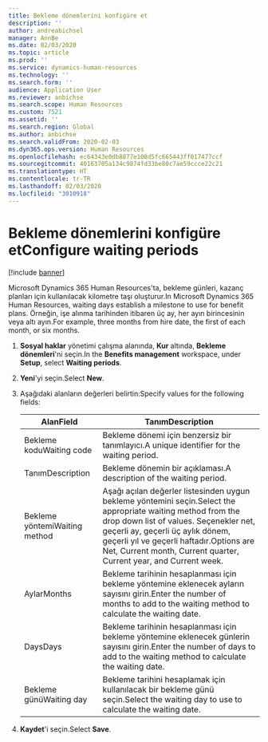 ```yaml
---
title: Bekleme dönemlerini konfigüre et
description: ''
author: andreabichsel
manager: AnnBe
ms.date: 02/03/2020
ms.topic: article
ms.prod: ''
ms.service: dynamics-human-resources
ms.technology: ''
ms.search.form: ''
audience: Application User
ms.reviewer: anbichse
ms.search.scope: Human Resources
ms.custom: 7521
ms.assetid: ''
ms.search.region: Global
ms.author: anbichse
ms.search.validFrom: 2020-02-03
ms.dyn365.ops.version: Human Resources
ms.openlocfilehash: ec64343e0db8877e108d5fc665443ff017477ccf
ms.sourcegitcommit: 40163705a134c9874fd33be80c7ae59ccce22c21
ms.translationtype: HT
ms.contentlocale: tr-TR
ms.lasthandoff: 02/03/2020
ms.locfileid: "3010918"
---
```

# <a name="configure-waiting-periods"></a><span data-ttu-id="fa3aa-102">Bekleme dönemlerini konfigüre et</span><span class="sxs-lookup"><span data-stu-id="fa3aa-102">Configure waiting periods</span></span>

[!include [banner](includes/preview-feature.md)]

<span data-ttu-id="fa3aa-103">Microsoft Dynamics 365 Human Resources'ta, bekleme günleri, kazanç planları için kullanılacak kilometre taşı oluşturur.</span><span class="sxs-lookup"><span data-stu-id="fa3aa-103">In Microsoft Dynamics 365 Human Resources, waiting days establish a milestone to use for benefit plans.</span></span> <span data-ttu-id="fa3aa-104">Örneğin, işe alınma tarihinden itibaren üç ay, her ayın birincesinin veya altı ayın.</span><span class="sxs-lookup"><span data-stu-id="fa3aa-104">For example, three months from hire date, the first of each month, or six months.</span></span>   

1. <span data-ttu-id="fa3aa-105">**Sosyal haklar** yönetimi çalışma alanında, **Kur** altında, **Bekleme dönemleri**'ni seçin.</span><span class="sxs-lookup"><span data-stu-id="fa3aa-105">In the **Benefits management** workspace, under **Setup**, select **Waiting periods**.</span></span>

2. <span data-ttu-id="fa3aa-106">**Yeni**'yi seçin.</span><span class="sxs-lookup"><span data-stu-id="fa3aa-106">Select **New**.</span></span>

3. <span data-ttu-id="fa3aa-107">Aşağıdaki alanların değerleri belirtin:</span><span class="sxs-lookup"><span data-stu-id="fa3aa-107">Specify values for the following fields:</span></span>

   | <span data-ttu-id="fa3aa-108">Alan</span><span class="sxs-lookup"><span data-stu-id="fa3aa-108">Field</span></span> | <span data-ttu-id="fa3aa-109">Tanım</span><span class="sxs-lookup"><span data-stu-id="fa3aa-109">Description</span></span> |
   | --- | --- |
   | <span data-ttu-id="fa3aa-110">Bekleme kodu</span><span class="sxs-lookup"><span data-stu-id="fa3aa-110">Waiting code</span></span> | <span data-ttu-id="fa3aa-111">Bekleme dönemi için benzersiz bir tanımlayıcı.</span><span class="sxs-lookup"><span data-stu-id="fa3aa-111">A unique identifier for the waiting period.</span></span> |
   | <span data-ttu-id="fa3aa-112">Tanım</span><span class="sxs-lookup"><span data-stu-id="fa3aa-112">Description</span></span> | <span data-ttu-id="fa3aa-113">Bekleme dönemin bir açıklaması.</span><span class="sxs-lookup"><span data-stu-id="fa3aa-113">A description of the waiting period.</span></span> |
   | <span data-ttu-id="fa3aa-114">Bekleme yöntemi</span><span class="sxs-lookup"><span data-stu-id="fa3aa-114">Waiting method</span></span> | <span data-ttu-id="fa3aa-115">Aşağı açılan değerler listesinden uygun bekleme yöntemini seçin.</span><span class="sxs-lookup"><span data-stu-id="fa3aa-115">Select the appropriate waiting method from the drop down list of values.</span></span> <span data-ttu-id="fa3aa-116">Seçenekler net, geçerli ay, geçerli üç aylık dönem, geçerli yıl ve geçerli haftadır.</span><span class="sxs-lookup"><span data-stu-id="fa3aa-116">Options are Net, Current month, Current quarter, Current year, and Current week.</span></span> |
   | <span data-ttu-id="fa3aa-117">Aylar</span><span class="sxs-lookup"><span data-stu-id="fa3aa-117">Months</span></span> | <span data-ttu-id="fa3aa-118">Bekleme tarihinin hesaplanması için bekleme yöntemine eklenecek ayların sayısını girin.</span><span class="sxs-lookup"><span data-stu-id="fa3aa-118">Enter the number of months to add to the waiting method to calculate the waiting date.</span></span> |
   | <span data-ttu-id="fa3aa-119">Days</span><span class="sxs-lookup"><span data-stu-id="fa3aa-119">Days</span></span> | <span data-ttu-id="fa3aa-120">Bekleme tarihinin hesaplanması için bekleme yöntemine eklenecek günlerin sayısını girin.</span><span class="sxs-lookup"><span data-stu-id="fa3aa-120">Enter the number of days to add to the waiting method to calculate the waiting date.</span></span> |
   | <span data-ttu-id="fa3aa-121">Bekleme günü</span><span class="sxs-lookup"><span data-stu-id="fa3aa-121">Waiting day</span></span> | <span data-ttu-id="fa3aa-122">Bekleme tarihini hesaplamak için kullanılacak bir bekleme günü seçin.</span><span class="sxs-lookup"><span data-stu-id="fa3aa-122">Select the waiting day to use to calculate the waiting date.</span></span> |

4. <span data-ttu-id="fa3aa-123">**Kaydet**'i seçin.</span><span class="sxs-lookup"><span data-stu-id="fa3aa-123">Select **Save**.</span></span>
